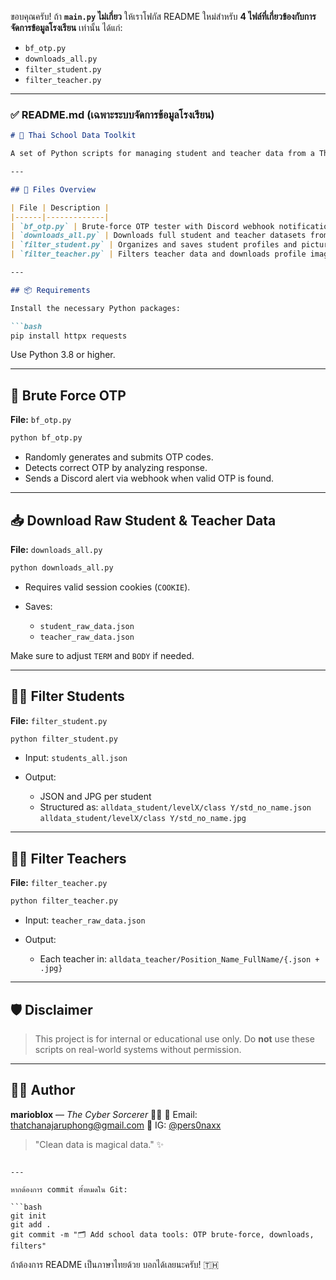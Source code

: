 ขอบคุณครับ! ถ้า **`main.py` ไม่เกี่ยว** ให้เราโฟกัส README ใหม่สำหรับ **4 ไฟล์ที่เกี่ยวข้องกับการจัดการข้อมูลโรงเรียน** เท่านั้น ได้แก่:

* `bf_otp.py`
* `downloads_all.py`
* `filter_student.py`
* `filter_teacher.py`

---

### ✅ README.md (เฉพาะระบบจัดการข้อมูลโรงเรียน)

````markdown
# 🏫 Thai School Data Toolkit

A set of Python scripts for managing student and teacher data from a Thai school web system. This toolkit includes data extraction, filtering, formatting, and even brute-force OTP testing for internal validation.

---

## 📁 Files Overview

| File | Description |
|------|-------------|
| `bf_otp.py` | Brute-force OTP tester with Discord webhook notifications. |
| `downloads_all.py` | Downloads full student and teacher datasets from the official platform. |
| `filter_student.py` | Organizes and saves student profiles and pictures into a structured folder tree. |
| `filter_teacher.py` | Filters teacher data and downloads profile images into folders by role and name. |

---

## 📦 Requirements

Install the necessary Python packages:

```bash
pip install httpx requests
````

Use Python 3.8 or higher.

---

## 🔐 Brute Force OTP

**File:** `bf_otp.py`

```bash
python bf_otp.py
```

* Randomly generates and submits OTP codes.
* Detects correct OTP by analyzing response.
* Sends a Discord alert via webhook when valid OTP is found.

---

## 📥 Download Raw Student & Teacher Data

**File:** `downloads_all.py`

```bash
python downloads_all.py
```

* Requires valid session cookies (`COOKIE`).
* Saves:

  * `student_raw_data.json`
  * `teacher_raw_data.json`

Make sure to adjust `TERM` and `BODY` if needed.

---

## 🧑‍🎓 Filter Students

**File:** `filter_student.py`

```bash
python filter_student.py
```

* Input: `students_all.json`
* Output:

  * JSON and JPG per student
  * Structured as:
    `alldata_student/levelX/class Y/std_no_name.json`
    `alldata_student/levelX/class Y/std_no_name.jpg`

---

## 👩‍🏫 Filter Teachers

**File:** `filter_teacher.py`

```bash
python filter_teacher.py
```

* Input: `teacher_raw_data.json`
* Output:

  * Each teacher in:
    `alldata_teacher/Position_Name_FullName/{.json + .jpg}`

---

## 🛡️ Disclaimer

> This project is for internal or educational use only.
> Do **not** use these scripts on real-world systems without permission.

---

## 🙋‍♂️ Author

**marioblox** — *The Cyber Sorcerer* 🧙‍♂️
📧 Email: [thatchanajaruphong@gmail.com](mailto:thatchanajaruphong@gmail.com)
📸 IG: [@pers0naxx](https://www.instagram.com/pers0naxx)

> "Clean data is magical data." ✨

````

---

หากต้องการ commit ทั้งหมดใน Git:

```bash
git init
git add .
git commit -m "🗂️ Add school data tools: OTP brute-force, downloads, filters"
````

ถ้าต้องการ README เป็นภาษาไทยด้วย บอกได้เลยนะครับ! 🇹🇭
